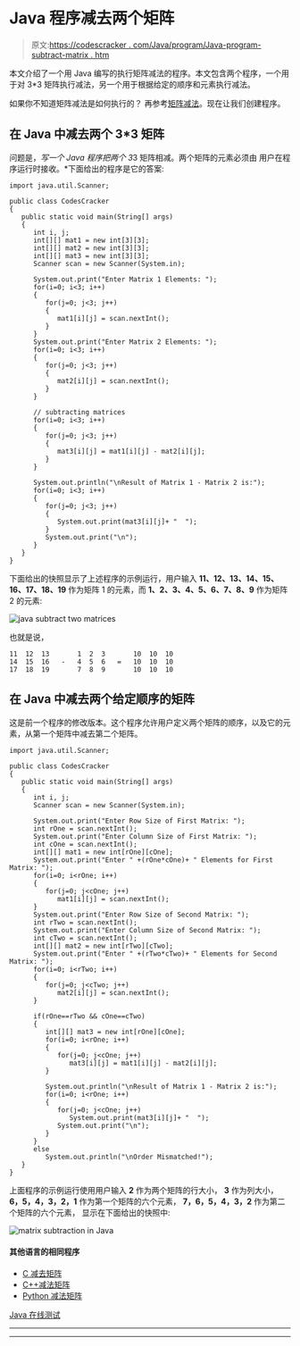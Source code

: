 # Java 程序减去两个矩阵

> 原文:[https://codescracker . com/Java/program/Java-program-subtract-matrix . htm](https://codescracker.com/java/program/java-program-subtract-matrices.htm)

本文介绍了一个用 Java 编写的执行矩阵减法的程序。本文包含两个程序，一个用于对 3*3 矩阵执行减法，另一个用于根据给定的顺序和元素执行减法。

如果你不知道矩阵减法是如何执行的？
再参考[矩阵减法](/nonprog/matrix-subtraction.htm)。现在让我们创建程序。

## 在 Java 中减去两个 3*3 矩阵

问题是，*写一个 Java 程序把两个 3*3 矩阵相减。两个矩阵的元素必须由 用户在程序运行时接收。*下面给出的程序是它的答案:

```
import java.util.Scanner;

public class CodesCracker
{
   public static void main(String[] args)
   {
      int i, j;
      int[][] mat1 = new int[3][3];
      int[][] mat2 = new int[3][3];
      int[][] mat3 = new int[3][3];
      Scanner scan = new Scanner(System.in);

      System.out.print("Enter Matrix 1 Elements: ");
      for(i=0; i<3; i++)
      {
         for(j=0; j<3; j++)
         {
            mat1[i][j] = scan.nextInt();
         }
      }
      System.out.print("Enter Matrix 2 Elements: ");
      for(i=0; i<3; i++)
      {
         for(j=0; j<3; j++)
         {
            mat2[i][j] = scan.nextInt();
         }
      }

      // subtracting matrices
      for(i=0; i<3; i++)
      {
         for(j=0; j<3; j++)
         {
            mat3[i][j] = mat1[i][j] - mat2[i][j];
         }
      }

      System.out.println("\nResult of Matrix 1 - Matrix 2 is:");
      for(i=0; i<3; i++)
      {
         for(j=0; j<3; j++)
         {
            System.out.print(mat3[i][j]+ "  ");
         }
         System.out.print("\n");
      }
   }
}
```

下面给出的快照显示了上述程序的示例运行，用户输入 **11、12、13、14、15、16、17、18、19** 作为矩阵 1 的元素，而 **1、2、3、4、5、6、7、8、9** 作为矩阵 2 的元素:

![java subtract two matrices](../Images/65f9c9cb4bf86d3df88b692531487791.png)

也就是说，

```
11  12  13       1  2  3       10  10  10
14  15  16   -   4  5  6   =   10  10  10
17  18  19       7  8  9       10  10  10
```

## 在 Java 中减去两个给定顺序的矩阵

这是前一个程序的修改版本。这个程序允许用户定义两个矩阵的顺序，以及它的元素，从第一个矩阵中减去第二个矩阵。

```
import java.util.Scanner;

public class CodesCracker
{
   public static void main(String[] args)
   {
      int i, j;
      Scanner scan = new Scanner(System.in);

      System.out.print("Enter Row Size of First Matrix: ");
      int rOne = scan.nextInt();
      System.out.print("Enter Column Size of First Matrix: ");
      int cOne = scan.nextInt();
      int[][] mat1 = new int[rOne][cOne];
      System.out.print("Enter " +(rOne*cOne)+ " Elements for First Matrix: ");
      for(i=0; i<rOne; i++)
      {
         for(j=0; j<cOne; j++)
            mat1[i][j] = scan.nextInt();
      }
      System.out.print("Enter Row Size of Second Matrix: ");
      int rTwo = scan.nextInt();
      System.out.print("Enter Column Size of Second Matrix: ");
      int cTwo = scan.nextInt();
      int[][] mat2 = new int[rTwo][cTwo];
      System.out.print("Enter " +(rTwo*cTwo)+ " Elements for Second Matrix: ");
      for(i=0; i<rTwo; i++)
      {
         for(j=0; j<cTwo; j++)
            mat2[i][j] = scan.nextInt();
      }

      if(rOne==rTwo && cOne==cTwo)
      {
         int[][] mat3 = new int[rOne][cOne];
         for(i=0; i<rOne; i++)
         {
            for(j=0; j<cOne; j++)
               mat3[i][j] = mat1[i][j] - mat2[i][j];
         }

         System.out.println("\nResult of Matrix 1 - Matrix 2 is:");
         for(i=0; i<rOne; i++)
         {
            for(j=0; j<cOne; j++)
               System.out.print(mat3[i][j]+ "  ");
            System.out.print("\n");
         }
      }
      else
         System.out.println("\nOrder Mismatched!");
   }
}
```

上面程序的示例运行使用用户输入 **2** 作为两个矩阵的行大小， **3** 作为列大小， **6，5，4，3，2，1** 作为第一个矩阵的六个元素， **7，6，5，4，3，2** 作为第二个矩阵的六个元素， 显示在下面给出的快照中:

![matrix subtraction in Java](../Images/401c38e18ffccb4faa4c5324525c26a2.png)

#### 其他语言的相同程序

*   [C 减去矩阵](/c/program/c-program-subtract-matrices.htm)
*   [C++减法矩阵](/cpp/program/cpp-program-subtract-matrices.htm)
*   [Python 减法矩阵](/python/program/python-program-subtract-two-matrices.htm)

[Java 在线测试](/exam/showtest.php?subid=1)

* * *

* * *